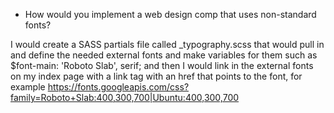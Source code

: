 * How would you implement a web design comp that uses non-standard fonts?

I would create a SASS partials file called _typography.scss that would pull in and define the needed external fonts and make variables for them such as $font-main: 'Roboto Slab', serif; and then I would link in the external fonts on my index page with a link tag with an href that points to the font, for example https://fonts.googleapis.com/css?family=Roboto+Slab:400,300,700|Ubuntu:400,300,700 